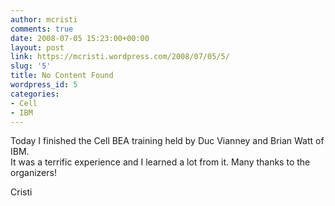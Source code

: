 ```yaml
---
author: mcristi
comments: true
date: 2008-07-05 15:23:00+00:00
layout: post
link: https://mcristi.wordpress.com/2008/07/05/5/
slug: '5'
title: No Content Found
wordpress_id: 5
categories:
- Cell
- IBM
---
```


Today I finished the Cell BEA training held by Duc Vianney and Brian Watt of IBM.  
It was a terrific experience and I learned a lot from it. Many thanks to the organizers!  
  
Cristi
